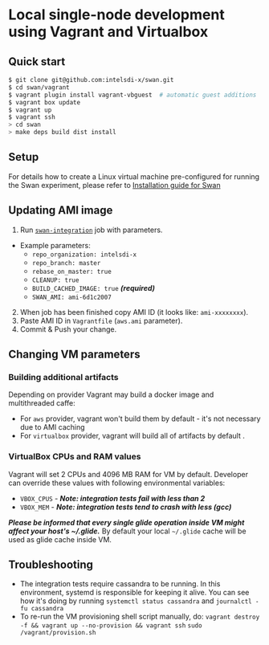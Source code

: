 <!--
 Copyright (c) 2017 Intel Corporation

 Licensed under the Apache License, Version 2.0 (the "License");
 you may not use this file except in compliance with the License.
 You may obtain a copy of the License at

      http://www.apache.org/licenses/LICENSE-2.0

 Unless required by applicable law or agreed to in writing, software
 distributed under the License is distributed on an "AS IS" BASIS,
 WITHOUT WARRANTIES OR CONDITIONS OF ANY KIND, either express or implied.
 See the License for the specific language governing permissions and
 limitations under the License.
-->

# Local single-node development using Vagrant and Virtualbox

## Quick start

```sh
$ git clone git@github.com:intelsdi-x/swan.git
$ cd swan/vagrant
$ vagrant plugin install vagrant-vbguest  # automatic guest additions
$ vagrant box update
$ vagrant up
$ vagrant ssh
> cd swan
> make deps build dist install
```

## Setup
For details how to create a Linux virtual machine pre-configured for running the Swan experiment, please refer to [Installation guide for Swan](../../../../docs/install.md)

## Updating AMI image
1. Run [`swan-integration`](https://private.ci.snap-telemetry.io/job/swan-integration/build) job with parameters.
  - Example parameters:
    - `repo_organization: intelsdi-x`
    - `repo_branch: master`
    - `rebase_on_master: true`
    - `CLEANUP: true`
    - `BUILD_CACHED_IMAGE: true` ***(required)***
    - `SWAN_AMI: ami-6d1c2007`
2. When job has been finished copy AMI ID (it looks like: `ami-xxxxxxxx`).
3. Paste AMI ID in `Vagrantfile` (`aws.ami` parameter).
4. Commit & Push your change.

## Changing VM parameters
### Building additional artifacts
Depending on provider Vagrant may build a docker image and multithreaded caffe:
- For `aws` provider, vagrant won't build them by default - it's not necessary due to AMI caching
- For `virtualbox` provider, vagrant will build all of artifacts by default .

### VirtualBox CPUs and RAM values
Vagrant will set 2 CPUs and 4096 MB RAM for VM by default. Developer can override these values with following environmental variables:
- `VBOX_CPUS` - ***Note: integration tests fail with less than 2***
- `VBOX_MEM` - ***Note: integration tests tend to crash with less (gcc)***

***Please be informed that every single glide operation inside VM might affect your host's ~/.glide.***
By default your local `~/.glide` cache will be used as glide cache inside VM.

## Troubleshooting
- The integration tests require cassandra to be running. In this
  environment, systemd is responsible for keeping it alive. You can see
  how it's doing by running `systemctl status cassandra` and
  `journalctl -fu cassandra`
- To re-run the VM provisioning shell script manually, do:
  `vagrant destroy -f && vagrant up --no-provision && vagrant ssh`
  `sudo /vagrant/provision.sh`

